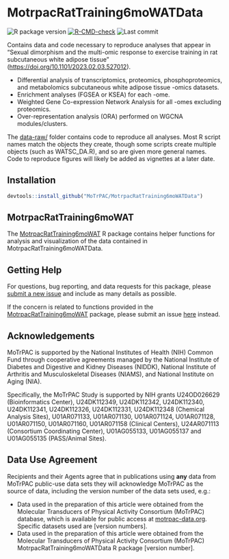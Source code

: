 
# MotrpacRatTraining6moWATData

<!-- badges: start -->

![R package
version](https://img.shields.io/github/r-package/v/MoTrPAC/MotrpacRatTraining6moWATData?label=R%20package)
[![R-CMD-check](https://github.com/MoTrPAC/MotrpacRatTraining6moWATData/actions/workflows/R-CMD-check.yaml/badge.svg)](https://github.com/MoTrPAC/MotrpacRatTraining6moWATData/actions/workflows/R-CMD-check.yaml)
![Last
commit](https://img.shields.io/github/last-commit/MoTrPAC/MotrpacRatTraining6moWATData/master)

<!-- badges: end -->

Contains data and code necessary to reproduce analyses that appear in
“Sexual dimorphism and the multi-omic response to exercise training in
rat subcutaneous white adipose tissue”
(<https://doi.org/10.1101/2023.02.03.527012>).

- Differential analysis of transcriptomics, proteomics,
  phosphoproteomics, and metabolomics subcutaneous white adipose tissue
  -omics datasets.
- Enrichment analyses (FGSEA or KSEA) for each -ome.
- Weighted Gene Co-expression Network Analysis for all -omes excluding
  proteomics.
- Over-representation analysis (ORA) performed on WGCNA
  modules/clusters.

The
[data-raw/](https://github.com/MoTrPAC/MotrpacRatTraining6moWATData/tree/master/data-raw)
folder contains code to reproduce all analyses. Most R script names
match the objects they create, though some scripts create multiple
objects (such as WATSC_DA.R), and so are given more general names. Code
to reproduce figures will likely be added as vignettes at a later date.

## Installation

``` r
devtools::install_github("MoTrPAC/MotrpacRatTraining6moWATData")
```

## MotrpacRatTraining6moWAT

The <a href="https://motrpac.github.io/MotrpacRatTraining6moWAT/"
target="_blank">MotrpacRatTraining6moWAT</a> R package contains helper
functions for analysis and visualization of the data contained in
MotrpacRatTraining6moWATData.

## Getting Help

For questions, bug reporting, and data requests for this package, please
<a href="https://github.com/MoTrPAC/MotrpacRatTraining6moWATData/issues"
target="_blank">submit a new issue</a> and include as many details as
possible.

If the concern is related to functions provided in the
<a href="https://github.com/MoTrPAC/MotrpacRatTraining6moWAT"
target="_blank">MotrpacRatTraining6moWAT</a> package, please submit an
issue
<a href="https://github.com/MoTrPAC/MotrpacRatTraining6moWAT/issues"
target="_blank">here</a> instead.

## Acknowledgements

MoTrPAC is supported by the National Institutes of Health (NIH) Common
Fund through cooperative agreements managed by the National Institute of
Diabetes and Digestive and Kidney Diseases (NIDDK), National Institute
of Arthritis and Musculoskeletal Diseases (NIAMS), and National
Institute on Aging (NIA).

Specifically, the MoTrPAC Study is supported by NIH grants U24OD026629
(Bioinformatics Center), U24DK112349, U24DK112342, U24DK112340,
U24DK112341, U24DK112326, U24DK112331, U24DK112348 (Chemical Analysis
Sites), U01AR071133, U01AR071130, U01AR071124, U01AR071128, U01AR071150,
U01AR071160, U01AR071158 (Clinical Centers), U24AR071113 (Consortium
Coordinating Center), U01AG055133, U01AG055137 and U01AG055135
(PASS/Animal Sites).

## Data Use Agreement

Recipients and their Agents agree that in publications using **any**
data from MoTrPAC public-use data sets they will acknowledge MoTrPAC as
the source of data, including the version number of the data sets used,
e.g.:

- Data used in the preparation of this article were obtained from the
  Molecular Transducers of Physical Activity Consortium (MoTrPAC)
  database, which is available for public access at
  [motrpac-data.org](motrpac-data.org). Specific datasets used are
  \[version numbers\].
- Data used in the preparation of this article were obtained from the
  Molecular Transducers of Physical Activity Consortium (MoTrPAC)
  MotrpacRatTraining6moWATData R package \[version number\].
